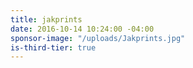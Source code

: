```yaml
---
title: jakprints
date: 2016-10-14 10:24:00 -04:00
sponsor-image: "/uploads/Jakprints.jpg"
is-third-tier: true
---
```



